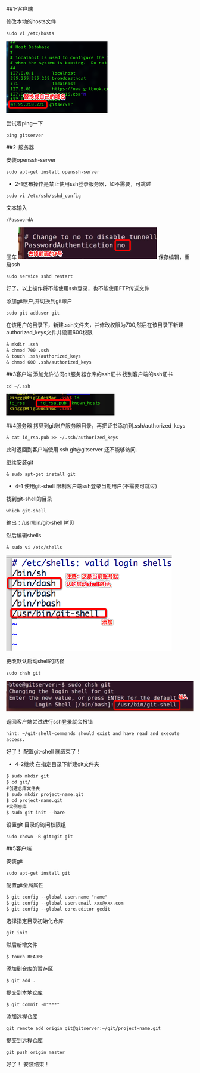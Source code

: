 ##1-客户端

修改本地的hosts文件
```
sudo vi /etc/hosts
```
![](/assets/Snip20171114_1.png)

尝试着ping一下

```
ping gitserver
```
##2-服务器

安装openssh-server

```
sudo apt-get install openssh-server
```


 - 2-1这布操作是禁止使用ssh登录服务器，如不需要，可跳过
```
sudo vi /etc/ssh/sshd_config 
```
文本输入

```
/PasswordA
```
回车
![](/assets/Snip20171114_2.png)
保存编辑，重启ssh

```
sudo service sshd restart
```
好了。以上操作将不能使用ssh登录，也不能使用FTP传送文件


添加git账户,并切换到git账户

```
sudo git adduser git
```
在该用户的目录下，新建.ssh文件夹，并修改权限为700,然后在该目录下新建authorized_keys文件并设置600权限

```
& mkdir .ssh
& chmod 700 .ssh
& touch .ssh/authorized_keys
& chmod 600 .ssh/authorized_keys
```

##3客户端
添加允许访问git服务器仓库的ssh证书
找到客户端的ssh证书

```
cd ~/.ssh
```
![](/assets/Snip20171114_3.png)

##4服务器
拷贝到git账户服务器目录，再把证书添加到.ssh/authorized_keys

```
& cat id_rsa.pub >> ~/.ssh/authorized_keys

```
此时返回到客户端使用 ssh git@gitserver 还不能够访问.

继续安装git

```
& sudo apt-get install git
```

 - 4-1 使用git-shell 限制客户端ssh登录当期用户(不需要可跳过)

找到git-shell的目录

```
which git-shell
```
输出：/usr/bin/git-shell   拷贝

然后编辑shells

```
& sudo vi /etc/shells 
```
![](/assets/Snip20171114_5.png)

更改默认启动shell的路径

```
sudo chsh git
```
![](/assets/Snip20171114_6.png)

返回客户端尝试进行ssh登录就会报错
```
hint: ~/git-shell-commands should exist and have read and execute access.
```
好了！ 配置git-shell 就结束了！


 - 4-2继续
 在指定目录下新建git文件夹
 
```
$ sudo mkdir git
$ cd git/
#创建仓库文件夹
$ sudo mkdir project-name.git
$ cd project-name.git
#实例仓库
$ sudo git init --bare
```
设置git 目录的访问权限组

```
sudo chown -R git:git git
```

##5客户端

安装git

```
sudo apt-get install git
```
配置git全局属性


```
$ git config --global user.name "name"
$ git config --global user.email xxx@xxx.com
$ git config --global core.editor gedit

```

选择指定目录初始化仓库

```
git init
```
然后新增文件

```
$ touch README
```
添加到仓库的暂存区

```
$ git add .
```
提交到本地仓库

```
$ git commit -m"***"
```

添加远程仓库

```
git remote add origin git@gitserver:~/git/project-name.git
```

提交到远程仓库

```
git push origin master
```

好了！  安装结束！


























